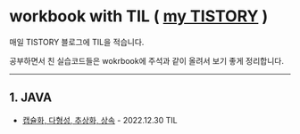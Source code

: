 # workbook with TIL ( [my TISTORY](https://ld-luee.tistory.com/) )

매일 TISTORY 블로그에 TIL을 적습니다.


공부하면서 친 실습코드들은 wokrbook에 주석과 같이 올려서 보기 좋게 정리합니다.

---


## 1. JAVA
- [캡슐화, 다형성, 추상화, 상속](https://github.com/mewluee/workbook/blob/main/interfaceExample/src/Main.java) - 2022.12.30 TIL
